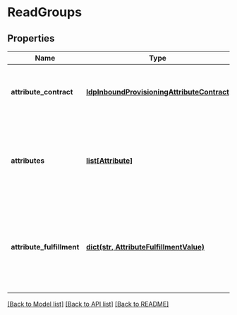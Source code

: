 # ReadGroups

## Properties
Name | Type | Description | Notes
------------ | ------------- | ------------- | -------------
**attribute_contract** | [**IdpInboundProvisioningAttributeContract**](IdpInboundProvisioningAttributeContract.md) | A list of attributes that the IdP sends in the SCIM response. | 
**attributes** | [**list[Attribute]**](Attribute.md) | A list of LDAP data store attributes to populate a response to a user-provisioning request. | 
**attribute_fulfillment** | [**dict(str, AttributeFulfillmentValue)**](AttributeFulfillmentValue.md) | A list of user repository mappings from attribute names to their fulfillment values. | 

[[Back to Model list]](../README.md#documentation-for-models) [[Back to API list]](../README.md#documentation-for-api-endpoints) [[Back to README]](../README.md)



